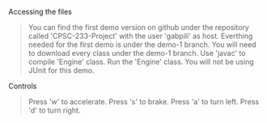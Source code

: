 
Accessing the files
  > You can find the first demo version on github under the repository called 'CPSC-233-Project' with the user 'gabpili' as host.
  > Everthing needed for the first demo is under the demo-1 branch.
  > You will need to download every class under the demo-1 branch.
  > Use 'javac' to compile 'Engine' class.
  > Run the 'Engine' class.
  You will not be using JUnit for this demo. 

Controls     
  > Press 'w' to accelerate.
  > Press 's' to brake.
  > Press 'a' to turn left.
  > Press 'd' to turn right.
  
